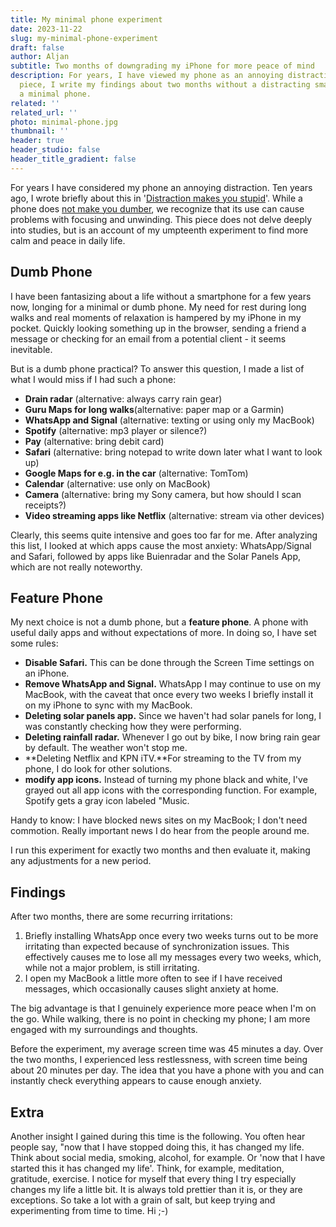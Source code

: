 ```yaml
---
title: My minimal phone experiment
date: 2023-11-22
slug: my-minimal-phone-experiment
draft: false
author: Aljan
subtitle: Two months of downgrading my iPhone for more peace of mind
description: For years, I have viewed my phone as an annoying distraction. In this
  piece, I write my findings about two months without a distracting smartphone, but
  a minimal phone.
related: ''
related_url: ''
photo: minimal-phone.jpg
thumbnail: ''
header: true
header_studio: false
header_title_gradient: false
---
```


For years I have considered my phone an annoying distraction. Ten years ago, I wrote briefly about this in '[Distraction makes you stupid](https://aljanscholtens.nl/blog/afleiding-maakt-dom)'. While a phone does [not make you dumber](https://www.sciencedaily.com/releases/2021/07/210702154317.htm), we recognize that its use can cause problems with focusing and unwinding. This piece does not delve deeply into studies, but is an account of my umpteenth experiment to find more calm and peace in daily life.

## Dumb Phone

I have been fantasizing about a life without a smartphone for a few years now, longing for a minimal or dumb phone. My need for rest during long walks and real moments of relaxation is hampered by my iPhone in my pocket. Quickly looking something up in the browser, sending a friend a message or checking for an email from a potential client - it seems inevitable.

But is a dumb phone practical? To answer this question, I made a list of what I would miss if I had such a phone:

- **Drain radar** (alternative: always carry rain gear)
- **Guru Maps for long walks**(alternative: paper map or a Garmin)
- **WhatsApp and Signal** (alternative: texting or using only my MacBook)
- **Spotify** (alternative: mp3 player or silence?)
- **Pay** (alternative: bring debit card)
- **Safari** (alternative: bring notepad to write down later what I want to look up)
- **Google Maps for e.g. in the car** (alternative: TomTom)
- **Calendar** (alternative: use only on MacBook)
- **Camera** (alternative: bring my Sony camera, but how should I scan receipts?)
- **Video streaming apps like Netflix** (alternative: stream via other devices)

Clearly, this seems quite intensive and goes too far for me. After analyzing this list, I looked at which apps cause the most anxiety: WhatsApp/Signal and Safari, followed by apps like Buienradar and the Solar Panels App, which are not really noteworthy.

## Feature Phone

My next choice is not a dumb phone, but a **feature phone**. A phone with useful daily apps and without expectations of more. In doing so, I have set some rules:

- **Disable Safari.** This can be done through the Screen Time settings on an iPhone.
- **Remove WhatsApp and Signal.** WhatsApp I may continue to use on my MacBook, with the caveat that once every two weeks I briefly install it on my iPhone to sync with my MacBook.
- **Deleting solar panels app.** Since we haven't had solar panels for long, I was constantly checking how they were performing.
- **Deleting rainfall radar.** Whenever I go out by bike, I now bring rain gear by default. The weather won't stop me.
- **Deleting Netflix and KPN iTV.**For streaming to the TV from my phone, I do look for other solutions.
- **modify app icons.** Instead of turning my phone black and white, I've grayed out all app icons with the corresponding function. For example, Spotify gets a gray icon labeled "Music.

Handy to know: I have blocked news sites on my MacBook; I don't need commotion. Really important news I do hear from the people around me.

I run this experiment for exactly two months and then evaluate it, making any adjustments for a new period.

## Findings

After two months, there are some recurring irritations:

1. Briefly installing WhatsApp once every two weeks turns out to be more irritating than expected because of synchronization issues. This effectively causes me to lose all my messages every two weeks, which, while not a major problem, is still irritating.
2. I open my MacBook a little more often to see if I have received messages, which occasionally causes slight anxiety at home.

The big advantage is that I genuinely experience more peace when I'm on the go. While walking, there is no point in checking my phone; I am more engaged with my surroundings and thoughts.

Before the experiment, my average screen time was 45 minutes a day. Over the two months, I experienced less restlessness, with screen time being about 20 minutes per day. The idea that you have a phone with you and can instantly check everything appears to cause enough anxiety.

## Extra

Another insight I gained during this time is the following. You often hear people say, "now that I have stopped doing this, it has changed my life. Think about social media, smoking, alcohol, for example. Or 'now that I have started this it has changed my life'. Think, for example, meditation, gratitude, exercise. I notice for myself that every thing I try especially changes my life a little bit. It is always told prettier than it is, or they are exceptions. So take a lot with a grain of salt, but keep trying and experimenting from time to time. Hi ;-)